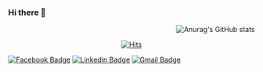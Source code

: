 ### Hi there 👋


 <div align=right>
 
![Anurag's GitHub stats](https://github-readme-stats.vercel.app/api?username=buzzricksons&show_icons=true&theme=chartreuse-dark)

</div>


 <div align=center>

[![Hits](https://hits.seeyoufarm.com/api/count/incr/badge.svg?url=https%3A%2F%2Fgithub.com%2Fbuzzricksons&count_bg=%2379C83D&title_bg=%23555555&icon=&icon_color=%23E7E7E7&title=hits&edge_flat=false)](https://hits.seeyoufarm.com)

</div>



[![Facebook Badge](https://img.shields.io/badge/facebook-1877f2?style=flat-square&logo=facebook&logoColor=white&link=https://www.facebook.com/buzzricksons)](https://www.facebook.com/buzzricksons)
[![Linkedin Badge](https://img.shields.io/badge/-LinkedIn-blue?style=flat-square&logo=Linkedin&logoColor=white&link=https://www.linkedin.com/in/hyungcheol-kim/)](https://www.linkedin.com/in/hyungcheol-kim/)
[![Gmail Badge](https://img.shields.io/badge/Gmail-d14836?style=flat-square&logo=Gmail&logoColor=white&link=mailto:applytothe+@gmail.com)](mailto:applytothe+@gmail.com)



<!--
**buzzricksons/buzzricksons** is a ✨ _special_ ✨ repository because its `README.md` (this file) appears on your GitHub profile.

Here are some ideas to get you started:

- 🔭 I’m currently working on ...
- 🌱 I’m currently learning ...
- 👯 I’m looking to collaborate on ...
- 🤔 I’m looking for help with ...
- 💬 Ask me about ...
- 📫 How to reach me: ...
- 😄 Pronouns: ...
- ⚡ Fun fact: ...
-->
